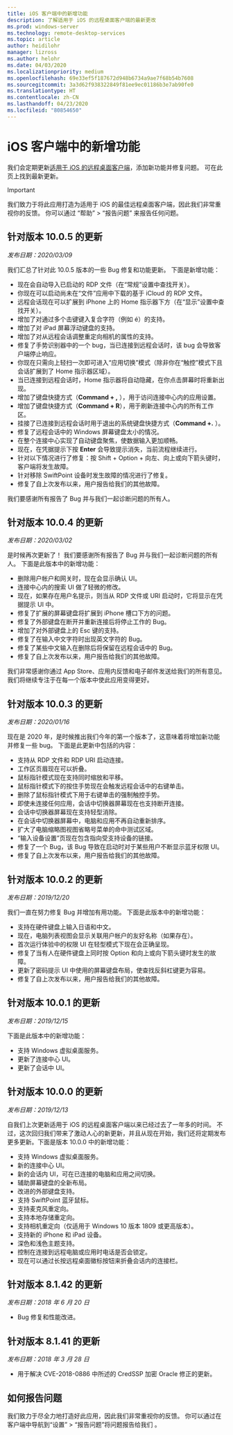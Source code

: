 ```yaml
---
title: iOS 客户端中的新增功能
description: 了解适用于 iOS 的远程桌面客户端的最新更改
ms.prod: windows-server
ms.technology: remote-desktop-services
ms.topic: article
author: heidilohr
manager: lizross
ms.author: helohr
ms.date: 04/03/2020
ms.localizationpriority: medium
ms.openlocfilehash: 69e33ef5f187672d948b6734a9ae7f68b54b7608
ms.sourcegitcommit: 3a3d62f938322849f81ee9ec01186b3e7ab90fe0
ms.translationtype: HT
ms.contentlocale: zh-CN
ms.lasthandoff: 04/23/2020
ms.locfileid: "80854650"
---
```

# <a name="whats-new-in-the-ios-client"></a>iOS 客户端中的新增功能

我们会定期更新[适用于 iOS 的远程桌面客户端](remote-desktop-ios.md)，添加新功能并修复问题。 可在此页上找到最新更新。

>[!IMPORTANT]
>我们致力于将此应用打造为适用于 iOS 的最佳远程桌面客户端，因此我们非常重视你的反馈。 你可以通过  “帮助” > “报告问题”  来报告任何问题。

## <a name="updates-for-version-1005"></a>针对版本 10.0.5 的更新

*发布日期：2020/03/09*

我们汇总了针对此 10.0.5 版本的一些 Bug 修复和功能更新。 下面是新增功能：

- 现在会自动导入已启动的 RDP 文件（在“常规”设置中查找开关）。
- 你现在可以启动尚未在“文件”应用中下载的基于 iCloud 的 RDP 文件。
- 远程会话现在可以扩展到 iPhone 上的 Home 指示器下方（在“显示”设置中查找开关）。
- 增加了对通过多个击键键入复合字符（例如 é）的支持。
- 增加了对 iPad 屏幕浮动键盘的支持。
- 增加了对从远程会话调整重定向相机的属性的支持。
- 修复了手势识别器中的一个 bug，当已连接到远程会话时，该 bug 会导致客户端停止响应。
- 你现在只需向上轻扫一次即可进入“应用切换”模式（除非你在“触控”模式下且会话扩展到了 Home 指示器区域）。
- 当已连接到远程会话时，Home 指示器将自动隐藏，在你点击屏幕时将重新出现。
- 增加了键盘快捷方式（**Command + ,** ），用于访问连接中心内的应用设置。
- 增加了键盘快捷方式（**Command + R**），用于刷新连接中心内的所有工作区。
- 挂接了已连接到远程会话时用于退出的系统键盘快捷方式（**Command +.** ）。
- 修复了远程会话中的 Windows 屏幕键盘太小的情况。
- 在整个连接中心实现了自动键盘聚焦，使数据输入更加顺畅。
- 现在，在凭据提示下按 **Enter** 会导致提示消失，当前流程继续进行。
- 针对以下情况进行了修复：按 Shift + Option + 向左、向上或向下箭头键时，客户端将发生故障。
- 针对移除 SwiftPoint 设备时发生故障的情况进行了修复。
- 修复了自上次发布以来，用户报告给我们的其他故障。

我们要感谢所有报告了 Bug 并与我们一起诊断问题的所有人。

## <a name="updates-for-version-1004"></a>针对版本 10.0.4 的更新

*发布日期：2020/03/02*

是时候再次更新了！ 我们要感谢所有报告了 Bug 并与我们一起诊断问题的所有人。 下面是此版本中的新增功能：

- 删除用户帐户和网关时，现在会显示确认 UI。
- 连接中心内的搜索 UI 做了轻微的修改。
- 现在，如果存在用户名提示，则当从 RDP 文件或 URI 启动时，它将显示在凭据提示 UI 中。
- 修复了扩展的屏幕键盘将扩展到 iPhone 槽口下方的问题。
- 修复了外部键盘在断开并重新连接后将停止工作的 Bug。
- 增加了对外部键盘上的 Esc 键的支持。
- 修复了在输入中文字符时出现英文字符的 Bug。
- 修复了某些中文输入在删除后将保留在远程会话中的 Bug。
- 修复了自上次发布以来，用户报告给我们的其他故障。

我们非常感谢你通过 App Store、应用内反馈和电子邮件发送给我们的所有意见。 我们将继续专注于在每一个版本中使此应用变得更好。

## <a name="updates-for-version-1003"></a>针对版本 10.0.3 的更新

*发布日期：2020/01/16*

现在是 2020 年，是时候推出我们今年的第一个版本了，这意味着将增加新功能并修复一些 bug。 下面是此更新中包括的内容：

- 支持从 RDP 文件和 RDP URI 启动连接。
- 工作区页眉现在可以折叠。
- 鼠标指针模式现在支持同时缩放和平移。
- 鼠标指针模式下的按住手势现在会触发远程会话中的右键单击。
- 删除了鼠标指针模式下用于右键单击的强制触控手势。
- 即使未连接任何应用，会话中切换器屏幕现在也支持断开连接。
- 会话中切换器屏幕现在支持轻型消除。
- 在会话中切换器屏幕中，电脑和应用不再自动重新排序。
- 扩大了电脑缩略图视图省略号菜单的命中测试区域。
- “输入设备设置”页现在包含指向受支持设备的链接。
- 修复了一个 Bug，该 Bug 导致在启动时对于某些用户不断显示蓝牙权限 UI。
- 修复了自上次发布以来，用户报告给我们的其他故障。

## <a name="updates-for-version-1002"></a>针对版本 10.0.2 的更新

*发布日期：2019/12/20*

我们一直在努力修复 Bug 并增加有用功能。 下面是此版本中的新增功能：

- 支持在硬件键盘上输入日语和中文。
- 现在，电脑列表视图会显示关联用户帐户的友好名称（如果存在）。
- 首次运行体验中的权限 UI 在轻型模式下现在会正确呈现。
- 修复了当有人在硬件键盘上同时按 Option 和向上或向下箭头键时发生的故障。
- 更新了密码提示 UI 中使用的屏幕键盘布局，使查找反斜杠键更为容易。
- 修复了自上次发布以来，用户报告给我们的其他故障。

## <a name="updates-for-version-1001"></a>针对版本 10.0.1 的更新

*发布日期：2019/12/15*

下面是此版本中的新增功能：

- 支持 Windows 虚拟桌面服务。
- 更新了连接中心 UI。
- 更新了会话中 UI。

## <a name="updates-for-version-1000"></a>针对版本 10.0.0 的更新

*发布日期：2019/12/13*

自我们上次更新适用于 iOS 的远程桌面客户端以来已经过去了一年多的时间。 不过，这次回归我们带来了激动人心的新更新，并且从现在开始，我们还将定期发布更多更新。下面是版本 10.0.0 中的新增功能：

- 支持 Windows 虚拟桌面服务。
- 新的连接中心 UI。
- 新的会话内 UI，可在已连接的电脑和应用之间切换。
- 辅助屏幕键盘的全新布局。
- 改进的外部键盘支持。
- 支持 SwiftPoint 蓝牙鼠标。
- 支持麦克风重定向。
- 支持本地存储重定向。
- 支持相机重定向（仅适用于 Windows 10 版本 1809 或更高版本）。
- 支持新的 iPhone 和 iPad 设备。
- 深色和浅色主题支持。
- 控制在连接到远程电脑或应用时电话是否会锁定。
- 现在可以通过长按远程桌面徽标按钮来折叠会话内的连接栏。

## <a name="updates-for-version-8142"></a>针对版本 8.1.42 的更新

*发布日期：2018 年 6 月 20 日*

- Bug 修复和性能改进。

## <a name="updates-for-version-8141"></a>针对版本 8.1.41 的更新

*发布日期：2018 年 3 月 28 日*

- 用于解决 CVE-2018-0886 中所述的 CredSSP 加密 Oracle 修正的更新。

## <a name="how-to-report-issues"></a>如何报告问题

我们致力于尽全力地打造好此应用，因此我们非常重视你的反馈。 你可以通过在客户端中导航到“设置” > “报告问题”将问题报告给我们   。
